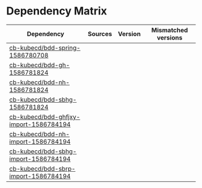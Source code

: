 # Dependency Matrix

Dependency | Sources | Version | Mismatched versions
---------- | ------- | ------- | -------------------
[cb-kubecd/bdd-spring-1586780708](https://github.com/cb-kubecd/bdd-spring-1586780708.git) |  | []() | 
[cb-kubecd/bdd-gh-1586781824](https://github.com/cb-kubecd/bdd-gh-1586781824.git) |  | []() | 
[cb-kubecd/bdd-nh-1586781824](https://github.com/cb-kubecd/bdd-nh-1586781824.git) |  | []() | 
[cb-kubecd/bdd-sbhg-1586781824](https://github.com/cb-kubecd/bdd-sbhg-1586781824.git) |  | []() | 
[cb-kubecd/bdd-ghfjxy-import-1586784194](https://github.com/cb-kubecd/bdd-ghfjxy-import-1586784194.git) |  | []() | 
[cb-kubecd/bdd-nh-import-1586784194](https://github.com/cb-kubecd/bdd-nh-import-1586784194.git) |  | []() | 
[cb-kubecd/bdd-sbhg-import-1586784194](https://github.com/cb-kubecd/bdd-sbhg-import-1586784194.git) |  | []() | 
[cb-kubecd/bdd-sbrp-import-1586784194](https://github.com/cb-kubecd/bdd-sbrp-import-1586784194.git) |  | []() | 
